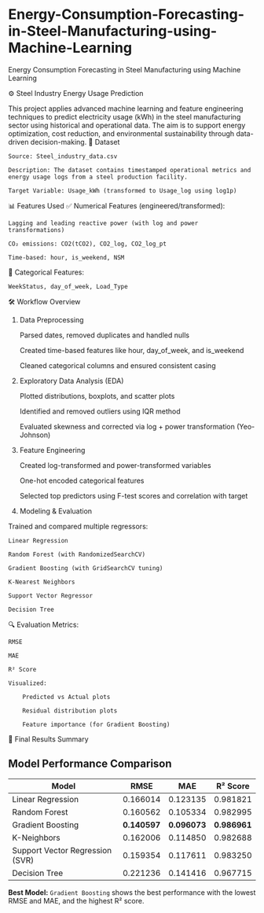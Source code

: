 # Energy-Consumption-Forecasting-in-Steel-Manufacturing-using-Machine-Learning
Energy Consumption Forecasting in Steel Manufacturing using Machine Learning

⚙️ Steel Industry Energy Usage Prediction

This project applies advanced machine learning and feature engineering techniques to predict electricity usage (kWh) in the steel manufacturing sector using historical and operational data. The aim is to support energy optimization, cost reduction, and environmental sustainability through data-driven decision-making.
📁 Dataset

    Source: Steel_industry_data.csv

    Description: The dataset contains timestamped operational metrics and energy usage logs from a steel production facility.

    Target Variable: Usage_kWh (transformed to Usage_log using log1p)

📊 Features Used
✅ Numerical Features (engineered/transformed):

    Lagging and leading reactive power (with log and power transformations)

    CO₂ emissions: CO2(tCO2), CO2_log, CO2_log_pt

    Time-based: hour, is_weekend, NSM

🧩 Categorical Features:

    WeekStatus, day_of_week, Load_Type

🛠️ Workflow Overview
1. Data Preprocessing

    Parsed dates, removed duplicates and handled nulls

    Created time-based features like hour, day_of_week, and is_weekend

    Cleaned categorical columns and ensured consistent casing

2. Exploratory Data Analysis (EDA)

    Plotted distributions, boxplots, and scatter plots

    Identified and removed outliers using IQR method

    Evaluated skewness and corrected via log + power transformation (Yeo-Johnson)

3. Feature Engineering

    Created log-transformed and power-transformed variables

    One-hot encoded categorical features

    Selected top predictors using F-test scores and correlation with target

4. Modeling & Evaluation

Trained and compared multiple regressors:

    Linear Regression

    Random Forest (with RandomizedSearchCV)

    Gradient Boosting (with GridSearchCV tuning)

    K-Nearest Neighbors

    Support Vector Regressor

    Decision Tree

🔍 Evaluation Metrics:

    RMSE

    MAE

    R² Score

    Visualized:

        Predicted vs Actual plots

        Residual distribution plots

        Feature importance (for Gradient Boosting)

🔢 Final Results Summary
## Model Performance Comparison

| Model             | RMSE     | MAE      | R² Score |
|------------------|----------|----------|----------|
| Linear Regression | 0.166014 | 0.123135 | 0.981821 |
| Random Forest     | 0.160562 | 0.105334 | 0.982995 |
| Gradient Boosting | **0.140597** | **0.096073** | **0.986961** |
| K-Neighbors       | 0.162006 | 0.114850 | 0.982688 |
| Support Vector Regression (SVR) | 0.159354 | 0.117611 | 0.983250 |
| Decision Tree     | 0.221236 | 0.141416 | 0.967715 |

**Best Model:** `Gradient Boosting` shows the best performance with the lowest RMSE and MAE, and the highest R² score.



